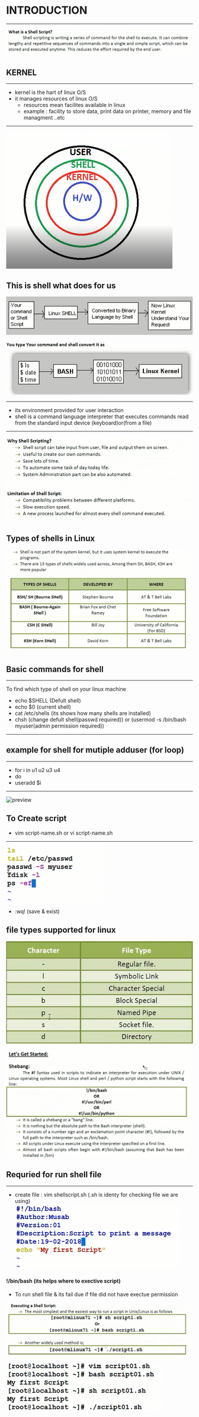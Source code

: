 # INTRODUCTION 
---
![preview](./images/shell.png)

## KERNEL
---
* kernel is the hart of linux O/S 
* it manages resources of linux O/S 
  * resources mean facilites available in linux 
  * example : facility to store data, print data on printer, memory and file managment ..etc

---

![preview](./images/S1.png)

## This is shell what does for us 
![preview](./images/S2.png)

![preview](./images/s3.png)

--- 
* its environment provided for user interaction
* shell is a command language interpreter that executes commands read from the standard input device (keyboard)or(from a file)

----

![preview](.\images\S5.png)

## Types of shells in Linux
![preview](.\images\S4.png)

## Basic commands for shell
---
To find which type of shell on your linux machine 
   * echo $SHELL (Defult shell)
   * echo $0 (current shell)
   * cat /etc/shells (its shows how many shells are installed)
   * chsh (change defult shell(passwd required)) or (usermod -s /bin/bash myuser(admin permission required))
---

## example for shell for mutiple adduser (for loop) 
---
* for i in u1 u2 u3 u4 
* do
* useradd $i

---
![preview](.\images\S6b.png)

## To Create script 

* vim script-name.sh or vi script-name.sh
---
![preview](.\images\cmd.png)

* :wq! (save & exist)
## file types supported for linux 

![preview](.\images\basic-cmd.png)

![preview](.\images\s7.png)


## Requried for run shell file
---
* create file : vim shellscript.sh (.sh is identy for checking file we are using)
![preview](.\images\s9.png)
#### !/bin/bash  (its helps where to exective script)
* To run shell file  & its fail due if file did not have exectue permission

![preview](.\images\s8.png)

![preview](.\images\s10.png) 

